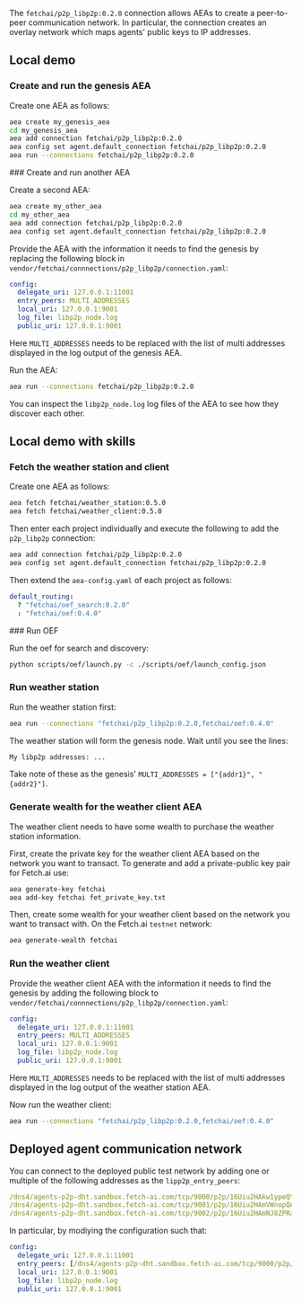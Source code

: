 The `fetchai/p2p_libp2p:0.2.0` connection allows AEAs to create a peer-to-peer communication network. In particular, the connection creates an overlay network which maps agents' public keys to IP addresses.

## Local demo

### Create and run the genesis AEA

Create one AEA as follows:

``` bash
aea create my_genesis_aea
cd my_genesis_aea
aea add connection fetchai/p2p_libp2p:0.2.0
aea config set agent.default_connection fetchai/p2p_libp2p:0.2.0
aea run --connections fetchai/p2p_libp2p:0.2.0
```

### Create and run another AEA

Create a second AEA:

``` bash
aea create my_other_aea
cd my_other_aea
aea add connection fetchai/p2p_libp2p:0.2.0
aea config set agent.default_connection fetchai/p2p_libp2p:0.2.0
```

Provide the AEA with the information it needs to find the genesis by replacing the following block in `vendor/fetchai/connnections/p2p_libp2p/connection.yaml`:

``` yaml
config:
  delegate_uri: 127.0.0.1:11001
  entry_peers: MULTI_ADDRESSES
  local_uri: 127.0.0.1:9001
  log_file: libp2p_node.log
  public_uri: 127.0.0.1:9001
```
Here `MULTI_ADDRESSES` needs to be replaced with the list of multi addresses displayed in the log output of the genesis AEA.

Run the AEA:

``` bash
aea run --connections fetchai/p2p_libp2p:0.2.0
```

You can inspect the `libp2p_node.log` log files of the AEA to see how they discover each other.


## Local demo with skills

### Fetch the weather station and client

Create one AEA as follows:

``` bash
aea fetch fetchai/weather_station:0.5.0
aea fetch fetchai/weather_client:0.5.0
```

Then enter each project individually and execute the following to add the `p2p_libp2p` connection:
``` bash
aea add connection fetchai/p2p_libp2p:0.2.0
aea config set agent.default_connection fetchai/p2p_libp2p:0.2.0
```

Then extend the `aea-config.yaml` of each project as follows:
``` yaml
default_routing:
  ? "fetchai/oef_search:0.2.0"
  : "fetchai/oef:0.4.0"
```
### Run OEF

Run the oef for search and discovery:
``` bash
python scripts/oef/launch.py -c ./scripts/oef/launch_config.json
```

### Run weather station

Run the weather station first:
``` bash
aea run --connections "fetchai/p2p_libp2p:0.2.0,fetchai/oef:0.4.0"
```
The weather station will form the genesis node. Wait until you see the lines:
``` bash
My libp2p addresses: ...
```
Take note of these as the genesis' `MULTI_ADDRESSES = ["{addr1}", "{addr2}"]`.

### Generate wealth for the weather client AEA

The weather client needs to have some wealth to purchase the weather station information.

First, create the private key for the weather client AEA based on the network you want to transact. To generate and add a private-public key pair for Fetch.ai use:
``` bash
aea generate-key fetchai
aea add-key fetchai fet_private_key.txt
```

Then, create some wealth for your weather client based on the network you want to transact with. On the Fetch.ai `testnet` network:
``` bash
aea generate-wealth fetchai
```

### Run the weather client

Provide the weather client AEA with the information it needs to find the genesis by adding the following block to `vendor/fetchai/connnections/p2p_libp2p/connection.yaml`:
``` yaml
config:
  delegate_uri: 127.0.0.1:11001
  entry_peers: MULTI_ADDRESSES
  local_uri: 127.0.0.1:9001
  log_file: libp2p_node.log
  public_uri: 127.0.0.1:9001
```
Here `MULTI_ADDRESSES` needs to be replaced with the list of multi addresses displayed in the log output of the weather station AEA.

Now run the weather client:
``` bash
aea run --connections "fetchai/p2p_libp2p:0.2.0,fetchai/oef:0.4.0"
```

## Deployed agent communication network

You can connect to the deployed public test network by adding one or multiple of the following addresses as the `lipp2p_entry_peers`:

```yaml
/dns4/agents-p2p-dht.sandbox.fetch-ai.com/tcp/9000/p2p/16Uiu2HAkw1ypeQYQbRFV5hKUxGRHocwU5ohmVmCnyJNg36tnPFdx
/dns4/agents-p2p-dht.sandbox.fetch-ai.com/tcp/9001/p2p/16Uiu2HAmVWnopQAqq4pniYLw44VRvYxBUoRHqjz1Hh2SoCyjbyRW
/dns4/agents-p2p-dht.sandbox.fetch-ai.com/tcp/9002/p2p/16Uiu2HAmNJ8ZPRaXgYjhFf8xo8RBTX8YoUU5kzTW7Z4E5J3x9L1t
```

In particular, by modiying the configuration such that:
``` yaml
config:
  delegate_uri: 127.0.0.1:11001
  entry_peers: [/dns4/agents-p2p-dht.sandbox.fetch-ai.com/tcp/9000/p2p/16Uiu2HAkw1ypeQYQbRFV5hKUxGRHocwU5ohmVmCnyJNg36tnPFdx, /dns4/agents-p2p-dht.sandbox.fetch-ai.com/tcp/9001/p2p/16Uiu2HAmVWnopQAqq4pniYLw44VRvYxBUoRHqjz1Hh2SoCyjbyRW, /dns4/agents-p2p-dht.sandbox.fetch-ai.com/tcp/9002/p2p/16Uiu2HAmNJ8ZPRaXgYjhFf8xo8RBTX8YoUU5kzTW7Z4E5J3x9L1t]
  local_uri: 127.0.0.1:9001
  log_file: libp2p_node.log
  public_uri: 127.0.0.1:9001
```
